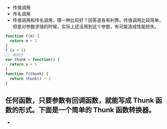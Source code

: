 - 传值调用
- 传名调用
- 传值调用和传名调用，哪一种比较好？回答是各有利弊。传值调用比较简单，但是对参数求值的时候，实际上还没用到这个参数，有可能造成性能损失。
```js
function f(m) {
  return m + 2
}
f (x + 5)
// 等同于
var thunk = function() {
  return x + 5
}
function f(thunk) {
  return thunk() * 2
}

```
## 任何函数，只要参数有回调函数，就能写成 Thunk 函数的形式。下面是一个简单的 Thunk 函数转换器。
- 